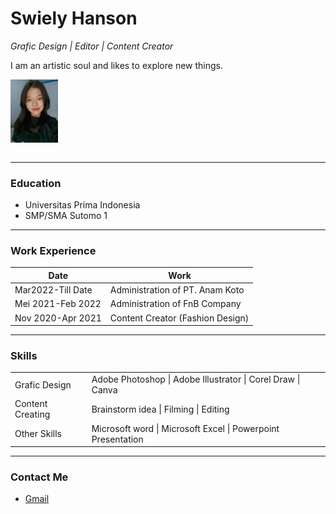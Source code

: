 <html>

<head>
<meta charset="utf-8">
<title>WEB CV</title>
</head>
<body>
<table cellspacing="20px">

<tr>
<h1>Swiely Hanson</h1>
<p>
<em>Grafic Design | Editor | Content Creator</em>
</p>
<p>
I am an artistic soul and likes to explore new things.
</p>
<img width="15%" height="25%" src="image1.jpeg">
</tr>
</table>
<hr>
<h3>Education</h3>
<ul>
<li>Universitas Prima Indonesia</li>
<li>SMP/SMA Sutomo 1</li>
</ul>
<hr>
<h3>Work Experience</h3>
<table cellspacing="10px">
<thead>
<tr>
<th>Date</th>
<th>Work</th>
</tr>
</thead>
<tbody>
<tr>
<td>Mar2022-Till Date</td>
<td>Administration of PT. Anam Koto</td>
</tr>
<tr>
<td>Mei 2021-Feb 2022</td>
<td>Administration of FnB Company</td>
</tr>
<tr>
<td>Nov 2020-Apr 2021</td>
<td>Content Creator (Fashion Design)</td>
</tr>
</tbody>
</table>

</ul>
<hr>
<h3>Skills</h3>
<table cellspacing="10px">
<tr>
<td>Grafic Design</td>
<td>Adobe Photoshop | Adobe Illustrator | Corel Draw | Canva</td>
</tr>
<tr>
<td>Content Creating</td>
<td>Brainstorm idea | Filming | Editing</td>
</tr>
<tr>
<td>Other Skills</td>
<td>Microsoft word | Microsoft Excel | Powerpoint Presentation </td>
</tr>
</table>
<hr />
<H3>Contact Me</H3>
<ul>

<li><a href="swielyhansonn@gmail.com">Gmail</a></li>
</ul>
</body>
</html>

